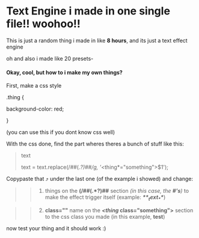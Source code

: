 # Text Engine i made in one single file!! woohoo!!

This is just a random thing i made in like **8 hours**, and its just a text effect engine  

oh and also i made like 20 presets-

#### Okay, cool, but how to i make my own things? 
First, make a css style 

 .thing {  

   background-color: red;  

 }  

(you can use this if you dont know css well)

With the css done, find the part wheres theres a bunch of stuff like this:

> text
> 
> text = text.replace(/##(.*?)##/g,
'*<thing*="something">$1</thing>');

Copypaste that ⤴ under the last one (of the example i showed) and change:  
>> 1. things on the **(/##(.*?)##** section _(in this case, the **#'s**)_
>> to make the effect trigger itself (example: _**$**_ text _**$**_)

>> 2. **class=""** name on the ***<thing* class="something">** section to
>> the css class you made (in this example, **test**)

  now test your thing and it should work :)

